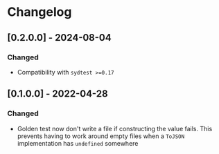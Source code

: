 # Changelog

## [0.2.0.0] - 2024-08-04

### Changed

* Compatibility with `sydtest >=0.17`

## [0.1.0.0] - 2022-04-28

### Changed

* Golden test now don't write a file if constructing the value fails.
  This prevents having to work around empty files when a `ToJSON` implementation has `undefined` somewhere

